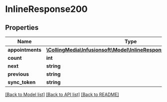 # InlineResponse200

## Properties
Name | Type | Description | Notes
------------ | ------------- | ------------- | -------------
**appointments** | [**\CollingMedia\Infusionsoft\Model\InlineResponse200Appointments[]**](InlineResponse200Appointments.md) |  | [optional] 
**count** | **int** |  | [optional] 
**next** | **string** |  | [optional] 
**previous** | **string** |  | [optional] 
**sync_token** | **string** |  | [optional] 

[[Back to Model list]](../README.md#documentation-for-models) [[Back to API list]](../README.md#documentation-for-api-endpoints) [[Back to README]](../README.md)


